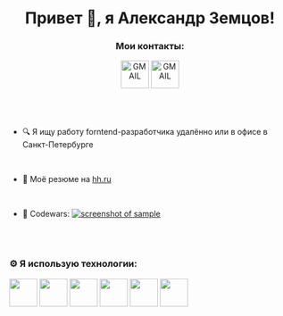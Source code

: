 <h1 align="center">Привет 👋, я Александр Земцов!</h1>

<div align="center">
  <h3>Мои контакты:</h3>
  <a href="mailto:a.zemcov@gmail.com"
    ><img
      src="https://upload.wikimedia.org/wikipedia/commons/7/7e/Gmail_icon_%282020%29.svg"
      alt="GMAIL"
      height="50px"
  /></a>
    <a href="https://t.me/a_zemcov"
    ><img
      src="https://upload.wikimedia.org/wikipedia/commons/8/83/Telegram_2019_Logo.svg"
      alt="GMAIL"
      height="50px"
  /></a>
</div>
<br />
<br />
<br />

- 🔍 Я ищу работу forntend-разработчика удалённо или в офисе в Санкт-Петербурге
<br />

- 📝 Моё резюме на [hh.ru](https://spb.hh.ru/resume/f3b7f8bdff0d9449eb0039ed1f755871634e48)
<br />

- 🚀 Codewars: [![screenshot of sample](https://www.codewars.com/users/azemcov/badges/micro)](https://www.codewars.com/users/azemcov)
<br />
<br />

### ⚙️ Я использую технологии:
<img src="https://upload.wikimedia.org/wikipedia/commons/6/6a/JavaScript-logo.png" height="50px"></img>
<img src="https://upload.wikimedia.org/wikipedia/commons/4/4c/Typescript_logo_2020.svg" height="50px"></img>
<img src="https://upload.wikimedia.org/wikipedia/commons/a/a7/React-icon.svg" height="50px"></img>
<img src="https://upload.wikimedia.org/wikipedia/commons/3/38/HTML5_Badge.svg" height="50px"></img>
<img src="https://upload.wikimedia.org/wikipedia/commons/6/62/CSS3_logo.svg" height="50px"></img>
<img src="https://upload.wikimedia.org/wikipedia/commons/b/b2/Bootstrap_logo.svg" height="50px"></img>


